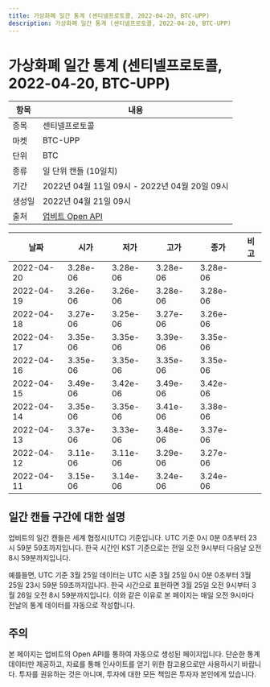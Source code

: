 ```yaml
---
title: 가상화폐 일간 통계 (센티넬프로토콜, 2022-04-20, BTC-UPP)
description: 가상화폐 일간 통계 (센티넬프로토콜, 2022-04-20, BTC-UPP)
---
```



가상화폐 일간 통계 (센티넬프로토콜, 2022-04-20, BTC-UPP)
===

|항목|내용|
|--|--|
|종목|센티넬프로토콜|
|마켓|BTC-UPP|
|단위|BTC|
|종류|일 단위 캔들 (10일치)|
|기간|2022년 04월 11일 09시 - 2022년 04월 20일 09시|
|생성일|2022년 04월 21일 09시|
|출처|[업비트 Open API](https://docs.upbit.com)|


|날짜|시가|저가|고가|종가|비고|
|--|--|--|--|--|--|
|2022-04-20|3.28e-06|3.28e-06|3.28e-06|3.28e-06|    |
|2022-04-19|3.26e-06|3.26e-06|3.28e-06|3.28e-06|    |
|2022-04-18|3.27e-06|3.25e-06|3.27e-06|3.26e-06|    |
|2022-04-17|3.35e-06|3.35e-06|3.39e-06|3.35e-06|    |
|2022-04-16|3.35e-06|3.35e-06|3.35e-06|3.35e-06|    |
|2022-04-15|3.49e-06|3.42e-06|3.49e-06|3.42e-06|    |
|2022-04-14|3.35e-06|3.35e-06|3.41e-06|3.38e-06|    |
|2022-04-13|3.37e-06|3.33e-06|3.48e-06|3.37e-06|    |
|2022-04-12|3.11e-06|3.11e-06|3.29e-06|3.27e-06|    |
|2022-04-11|3.15e-06|3.14e-06|3.24e-06|3.24e-06|    |


일간 캔들 구간에 대한 설명
---


업비트의 일간 캔들은 세계 협정시(UTC) 기준입니다. 
UTC 기준 0시 0분 0초부터 23시 59분 59초까지입니다. 
한국 시간인 KST 기준으로는 전일 오전 9시부터 다음날 오전 8시 59분까지입니다. 


예를들면, UTC 기준 3월 25일 데이터는 UTC 시준 3월 25일 0시 0분 0초부터 3월 25일 23시 59분 59초까지입니다. 
한국 시간으로 표현하면 3월 25일 오전 9시부터 3월 26일 오전 8시 59분까지입니다. 
이와 같은 이유로 본 페이지는 매일 오전 9시마다 전날의 통계 데이터를 자동으로 작성합니다. 


주의
---


본 페이지는 업비트의 Open API를 통하여 자동으로 생성된 페이지입니다. 
단순한 통계 데이터만 제공하고, 자료를 통해 인사이트를 얻기 위한 참고용으로만 사용하시기 바랍니다. 
투자를 권유하는 것은 아니며, 투자에 대한 모든 책임은 투자자 본인에게 있습니다. 
